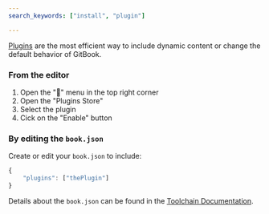 ```yaml
---
search_keywords: ["install", "plugin"]

---
```


[Plugins](https://plugins.gitbook.com) are the most efficient way to include dynamic content or change the default behavior of GitBook.

### From the editor

1. Open the "🔽" menu in the top right corner
2. Open the "Plugins Store"
3. Select the plugin
4. Cick on the "Enable" button

### By editing the `book.json`

Create or edit your `book.json` to include:

```js
{
    "plugins": ["thePlugin"]
}
```

Details about the `book.json` can be found in the [Toolchain Documentation](http://toolchain.gitbook.com/config.html).

